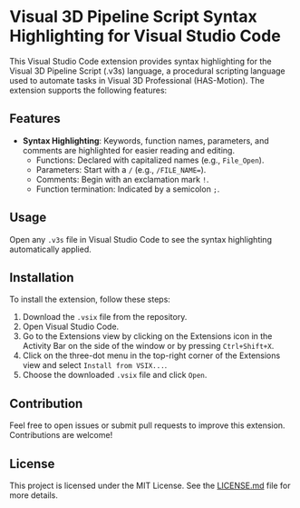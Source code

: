 # Visual 3D Pipeline Script Syntax Highlighting for Visual Studio Code

This Visual Studio Code extension provides syntax highlighting for the Visual 3D Pipeline Script (.v3s) language, a procedural scripting language used to automate tasks in Visual 3D Professional (HAS-Motion). The extension supports the following features:

## Features

- **Syntax Highlighting**: Keywords, function names, parameters, and comments are highlighted for easier reading and editing.
  - Functions: Declared with capitalized names (e.g., `File_Open`).
  - Parameters: Start with a `/` (e.g., `/FILE_NAME=`).
  - Comments: Begin with an exclamation mark `!`.
  - Function termination: Indicated by a semicolon `;`.
  
## Usage

Open any `.v3s` file in Visual Studio Code to see the syntax highlighting automatically applied.

## Installation

To install the extension, follow these steps:

1. Download the `.vsix` file from the repository.
2. Open Visual Studio Code.
3. Go to the Extensions view by clicking on the Extensions icon in the Activity Bar on the side of the window or by pressing `Ctrl+Shift+X`.
4. Click on the three-dot menu in the top-right corner of the Extensions view and select `Install from VSIX...`.
5. Choose the downloaded `.vsix` file and click `Open`.

## Contribution

Feel free to open issues or submit pull requests to improve this extension. Contributions are welcome!

## License

This project is licensed under the MIT License. See the [LICENSE.md](LICENSE.md) file for more details.
